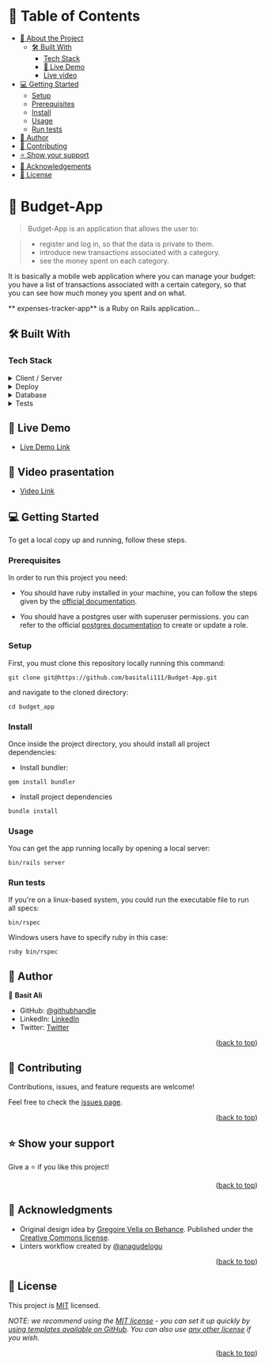 <!-- TABLE OF CONTENTS -->

# 📗 Table of Contents

- [📖 About the Project](#about-project)
  - [🛠 Built With](#built-with)
    - [Tech Stack](#tech-stack)
    - [🚀 Live Demo](#live-demo)
    - [Live video](#live-video)
- [💻 Getting Started](#getting-started)
  - [Setup](#setup)
  - [Prerequisites](#prerequisites)
  - [Install](#install)
  - [Usage](#usage)
  - [Run tests](#run-tests)
- [👥 Author](#authors)
- [🤝 Contributing](#contributing)
- [⭐️ Show your support](#support)
- [🙏 Acknowledgements](#acknowledgements)
- [📝 License](#license)

<!-- PROJECT DESCRIPTION -->

# 📖 Budget-App <a name="about-project"></a>

> Budget-App is an application that allows the user to:

> - register and log in, so that the data is private to them.
> - introduce new transactions associated with a category.
> - see the money spent on each category.

It is basically a mobile web application where you can manage your budget:
you have a list of transactions associated with a certain category,
so that you can see how much money you spent and on what.

**
expenses-tracker-app** is a Ruby on Rails application...

## 🛠 Built With <a name="built-with"></a>

### Tech Stack <a name="tech-stack"></a>

<details>
  <summary>Client / Server</summary>
  <ul>
    <li><a href="https://rubyonrails.org/">Ruby on Rails</a></li>
    <li><a href="https://getbootstrap.com/">Bootstrap</a></li>
  </ul>
</details>

<details>
  <summary>Deploy</summary>
  <ul>
    <li><a href="https://render.com/">Render</a></li>
  </ul>
</details>

<details>
<summary>Database </summary>
  <ul>
    <li><a href="https://www.postgresql.org/">PostgreSQL</a></li>
  </ul>
</details>

<details>
  <summary>Tests</summary>
  <ul>
    <li><a href="https://rspec.info/">Rspec</a></li>
    <li><a href="https://github.com/teamcapybara/capybara">Capibara</a></li>
  </ul>
</details>

<!-- LIVE DEMO -->

## 🚀 Live Demo <a name="live-demo"></a>

- [Live Demo Link]()
<!-- video presentation -->

## 🚀 Video prasentation <a name="live-demo"></a>

- [Video Link](https://www.loom.com/share/b251b46a95b941deaf28b1aee3230c13)

<!-- GETTING STARTED -->

## 💻 Getting Started <a name="getting-started"></a>

To get a local copy up and running, follow these steps.

### Prerequisites

In order to run this project you need:

- You should have ruby installed in your machine, you can follow the steps given by the [official documentation](https://www.ruby-lang.org/en/documentation/installation/).

- You should have a postgres user with superuser permissions. you can refer to the official [postgres documentation](https://www.postgresql.org/docs/current/role-attributes.html#:~:text=To%20create%20a%20new%20database,that%20is%20already%20a%20superuser.&text=A%20role%20must%20be%20explicitly,use%20CREATE%20ROLE%20name%20CREATEDB%20.) to create or update a role.

### Setup

First, you must clone this repository locally running this command:

```
git clone git@https://github.com/basitali111/Budget-App.git
```

and navigate to the cloned directory:

```
cd budget_app
```
### Install

Once inside the project directory, you should install all project dependencies:

- Install bundler:

```
gem install bundler
```

- Install project dependencies

```
bundle install
```

### Usage

You can get the app running locally by opening a local server:

```
bin/rails server
```

### Run tests

If you're on a linux-based system, you could run the executable file to run all specs:

```
bin/rspec
```

Windows users have to specify ruby in this case:

```
ruby bin/rspec
```

<!-- AUTHORS -->

## 👥 Author <a name="authors"></a>


👤 **Basit Ali**

- GitHub: [@githubhandle](https://github.com/basitali111)
- LinkedIn: [LinkedIn](https://www.linkedin.com/in/basit-ali-jobs/)
- Twitter: [Twitter](https://twitter.com/BasitAl35031734)

<p align="right">(<a href="#readme-top">back to top</a>)</p>

<!-- CONTRIBUTING -->

## 🤝 Contributing <a name="contributing"></a>

Contributions, issues, and feature requests are welcome!

Feel free to check the [issues page](../../issues/).

<p align="right">(<a href="#readme-top">back to top</a>)</p>

<!-- SUPPORT -->

## ⭐️ Show your support <a name="support"></a>

Give a ⭐️ if you like this project!

<p align="right">(<a href="#readme-top">back to top</a>)</p>

<!-- ACKNOWLEDGEMENTS -->

## 🙏 Acknowledgments <a name="acknowledgements"></a>

- Original design idea by [Gregoire Vella on Behance](https://www.behance.net/gregoirevella). Published under the [Creative Commons license](https://creativecommons.org/licenses/by-nc/4.0/).
- Linters workflow created by [@anagudelogu](https://github.com/anagudelogu)

<p align="right">(<a href="#readme-top">back to top</a>)</p>

<!-- LICENSE -->

## 📝 License <a name="license"></a>

This project is [MIT](./LICENSE) licensed.

_NOTE: we recommend using the [MIT license](https://choosealicense.com/licenses/mit/) - you can set it up quickly by [using templates available on GitHub](https://docs.github.com/en/communities/setting-up-your-project-for-healthy-contributions/adding-a-license-to-a-repository). You can also use [any other license](https://choosealicense.com/licenses/) if you wish._

<p align="right">(<a href="#readme-top">back to top</a>)</p>
